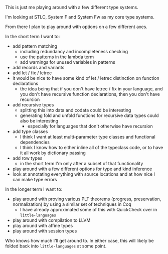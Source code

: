 This is just me playing around with a few different type systems.

I'm looking at STLC, System F and System Fw as my core type systems.

From there I plan to play around with options on a few different axes.

In the short term I want to:

- add pattern matching
    - including redundancy and incompleteness checking
    - use the patterns in the lambda term
    - add warnings for unused variables in patterns
- add records and variants
- add let / fix / letrec
- it would be nice to have some kind of let / letrec distinction on function declarations
    - the idea being that if you don't have letrec / fix in your language, and you don't have
      recursive function declarations, then you don't have recursion
- add recursive types
    - splitting this into data and codata could be interesting
    - generating fold and unfold functions for recursive data types could also be interesting
        - especially for languages that don't otherwise have recursion
- add type classes
    - I think I want at least multi-parameter type classes and functional dependencies
    - I think I know how to either inline all of the typeclass code, or to have it all work by dictionary passing
- add row types
    - in the short term I'm only after a subset of that functionality
- play around with a few different options for type and kind inference
- look at annotating everything with source locations and at how nice I can make type errors

In the longer term I want to:

- play around with proving various PLT theorems (progress, preservation, normalization) by using a similar set of techniques in Coq
    - I have already approximated some of this with QuickCheck over in `little-languages`
- play around with compilation to LLVM
- play around with affine types
- play around with session types

Who knows how much I'll get around to.  In either case, this will likely be folded back into `little-languages` at some point.
